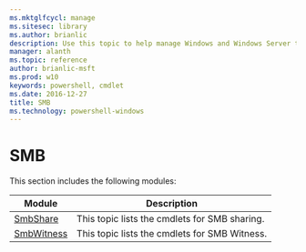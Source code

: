 ```yaml
---
ms.mktglfcycl: manage
ms.sitesec: library
ms.author: brianlic
description: Use this topic to help manage Windows and Windows Server technologies with Windows PowerShell.
manager: alanth
ms.topic: reference
author: brianlic-msft
ms.prod: w10
keywords: powershell, cmdlet
ms.date: 2016-12-27
title: SMB
ms.technology: powershell-windows
---
```



# SMB

This section includes the following modules:

| Module | Description |
| - | - |
| [SmbShare](share/index.md) | This topic lists the cmdlets for SMB sharing. |
| [SmbWitness](witness/index.md) | This topic lists the cmdlets for SMB Witness.  |

